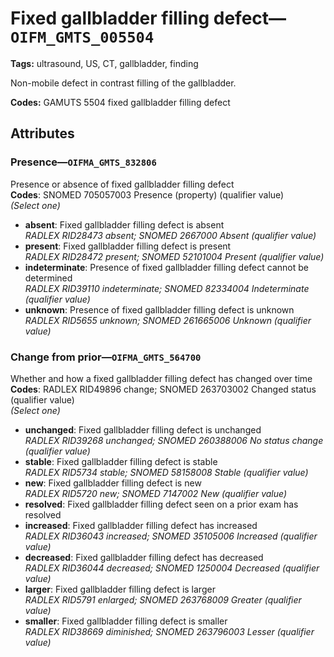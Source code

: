 # Fixed gallbladder filling defect—`OIFM_GMTS_005504`

**Tags:** ultrasound, US, CT, gallbladder, finding

Non-mobile defect in contrast filling of the gallbladder.

**Codes:** GAMUTS 5504 fixed gallbladder filling defect

## Attributes

### Presence—`OIFMA_GMTS_832806`

Presence or absence of fixed gallbladder filling defect  
**Codes**: SNOMED 705057003 Presence (property) (qualifier value)  
*(Select one)*

- **absent**: Fixed gallbladder filling defect is absent  
_RADLEX RID28473 absent; SNOMED 2667000 Absent (qualifier value)_
- **present**: Fixed gallbladder filling defect is present  
_RADLEX RID28472 present; SNOMED 52101004 Present (qualifier value)_
- **indeterminate**: Presence of fixed gallbladder filling defect cannot be determined  
_RADLEX RID39110 indeterminate; SNOMED 82334004 Indeterminate (qualifier value)_
- **unknown**: Presence of fixed gallbladder filling defect is unknown  
_RADLEX RID5655 unknown; SNOMED 261665006 Unknown (qualifier value)_

### Change from prior—`OIFMA_GMTS_564700`

Whether and how a fixed gallbladder filling defect has changed over time  
**Codes**: RADLEX RID49896 change; SNOMED 263703002 Changed status (qualifier value)  
*(Select one)*

- **unchanged**: Fixed gallbladder filling defect is unchanged  
_RADLEX RID39268 unchanged; SNOMED 260388006 No status change (qualifier value)_
- **stable**: Fixed gallbladder filling defect is stable  
_RADLEX RID5734 stable; SNOMED 58158008 Stable (qualifier value)_
- **new**: Fixed gallbladder filling defect is new  
_RADLEX RID5720 new; SNOMED 7147002 New (qualifier value)_
- **resolved**: Fixed gallbladder filling defect seen on a prior exam has resolved  
- **increased**: Fixed gallbladder filling defect has increased  
_RADLEX RID36043 increased; SNOMED 35105006 Increased (qualifier value)_
- **decreased**: Fixed gallbladder filling defect has decreased  
_RADLEX RID36044 decreased; SNOMED 1250004 Decreased (qualifier value)_
- **larger**: Fixed gallbladder filling defect is larger  
_RADLEX RID5791 enlarged; SNOMED 263768009 Greater (qualifier value)_
- **smaller**: Fixed gallbladder filling defect is smaller  
_RADLEX RID38669 diminished; SNOMED 263796003 Lesser (qualifier value)_